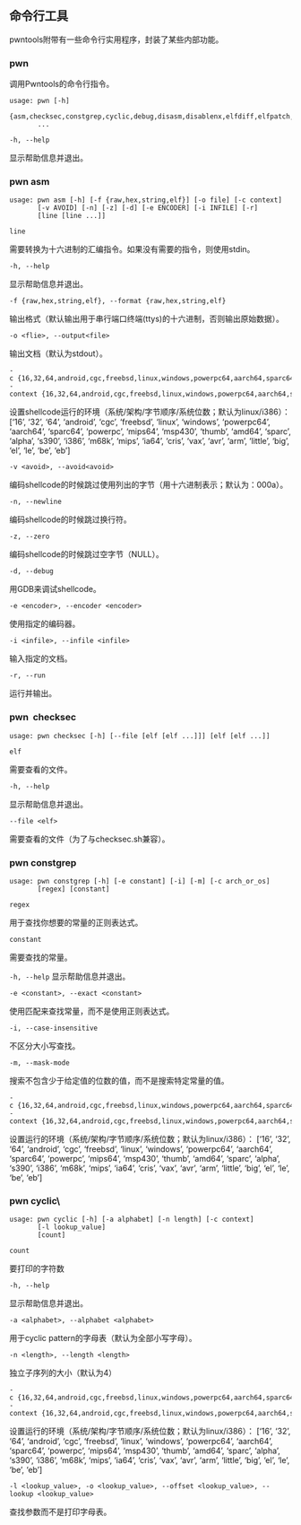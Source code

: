 ## 命令行工具

pwntools附带有一些命令行实用程序，封装了某些内部功能。

### pwn

调用Pwntools的命令行指令。

    usage: pwn [-h]
           {asm,checksec,constgrep,cyclic,debug,disasm,disablenx,elfdiff,elfpatch,errno,hex,phd,pwnstrip,scramble,shellcraft,template,unhex,update}
           ...

```-h, --help```

显示帮助信息并退出。

### pwn asm

    usage: pwn asm [-h] [-f {raw,hex,string,elf}] [-o file] [-c context]
           [-v AVOID] [-n] [-z] [-d] [-e ENCODER] [-i INFILE] [-r]
           [line [line ...]]

```line```

需要转换为十六进制的汇编指令。如果没有需要的指令，则使用stdin。

```-h, --help```

显示帮助信息并退出。

```-f {raw,hex,string,elf}, --format {raw,hex,string,elf}```

输出格式（默认输出用于串行端口终端(ttys)的十六进制，否则输出原始数据）。

```-o <flie>, --output<file>```

输出文档（默认为stdout）。

    -c {16,32,64,android,cgc,freebsd,linux,windows,powerpc64,aarch64,sparc64,powerpc,mips64,msp430,thumb,amd64,sparc,alpha,s390,i386,m68k,mips,ia64,cris,vax,avr,arm,little,big,el,le,be,eb}, --context {16,32,64,android,cgc,freebsd,linux,windows,powerpc64,aarch64,sparc64,power}

设置shellcode运行的环境（系统/架构/字节顺序/系统位数；默认为linux/i386）：
[‘16’, ‘32’, ‘64’, ‘android’, ‘cgc’, ‘freebsd’, ‘linux’, ‘windows’, ‘powerpc64’, ‘aarch64’, ‘sparc64’, ‘powerpc’, ‘mips64’, ‘msp430’, ‘thumb’, ‘amd64’, ‘sparc’, ‘alpha’, ‘s390’, ‘i386’, ‘m68k’, ‘mips’, ‘ia64’, ‘cris’, ‘vax’, ‘avr’, ‘arm’, ‘little’, ‘big’, ‘el’, ‘le’, ‘be’, ‘eb’]

```-v <avoid>, --avoid<avoid>```

编码shellcode的时候跳过使用列出的字节（用十六进制表示；默认为：000a）。

```-n, --newline```

编码shellcode的时候跳过换行符。

```-z, --zero```

编码shellcode的时候跳过空字节（NULL）。

```-d, --debug```

用GDB来调试shellcode。

```-e <encoder>, --encoder <encoder>```

使用指定的编码器。

```-i <infile>, --infile <infile>```

输入指定的文档。

```-r, --run```

运行并输出。
### pwn  checksec

    usage: pwn checksec [-h] [--file [elf [elf ...]]] [elf [elf ...]]

```elf```

需要查看的文件。

```-h, --help```

显示帮助信息并退出。

```--file <elf>```

需要查看的文件（为了与checksec.sh兼容）。

### pwn constgrep

    usage: pwn constgrep [-h] [-e constant] [-i] [-m] [-c arch_or_os]
           [regex] [constant]

```regex```

用于查找你想要的常量的正则表达式。

```constant```

需要查找的常量。

```-h, --help```
显示帮助信息并退出。


```-e <constant>, --exact <constant>```

使用匹配来查找常量，而不是使用正则表达式。

```-i, --case-insensitive```

不区分大小写查找。

```-m, --mask-mode```

搜索不包含少于给定值的位数的值，而不是搜索特定常量的值。

    -c {16,32,64,android,cgc,freebsd,linux,windows,powerpc64,aarch64,sparc64,powerpc,mips64,msp430,thumb,amd64,sparc,alpha,s390,i386,m68k,mips,ia64,cris,vax,avr,arm,little,big,el,le,be,eb}, --context {16,32,64,android,cgc,freebsd,linux,windows,powerpc64,aarch64,sparc64,power}

设置运行的环境（系统/架构/字节顺序/系统位数；默认为linux/i386）：
[‘16’, ‘32’, ‘64’, ‘android’, ‘cgc’, ‘freebsd’, ‘linux’, ‘windows’, ‘powerpc64’, ‘aarch64’, ‘sparc64’, ‘powerpc’, ‘mips64’, ‘msp430’, ‘thumb’, ‘amd64’, ‘sparc’, ‘alpha’, ‘s390’, ‘i386’, ‘m68k’, ‘mips’, ‘ia64’, ‘cris’, ‘vax’, ‘avr’, ‘arm’, ‘little’, ‘big’, ‘el’, ‘le’, ‘be’, ‘eb’]

### pwn cyclic\

    usage: pwn cyclic [-h] [-a alphabet] [-n length] [-c context]
           [-l lookup_value]
           [count]

```count```

要打印的字符数

```-h, --help```

显示帮助信息并退出。

```-a <alphabet>, --alphabet <alphabet>```

用于cyclic pattern的字母表（默认为全部小写字母）。

```-n <length>, --length <length>```

独立子序列的大小（默认为4）

    -c {16,32,64,android,cgc,freebsd,linux,windows,powerpc64,aarch64,sparc64,powerpc,mips64,msp430,thumb,amd64,sparc,alpha,s390,i386,m68k,mips,ia64,cris,vax,avr,arm,little,big,el,le,be,eb}, --context {16,32,64,android,cgc,freebsd,linux,windows,powerpc64,aarch64,sparc64,power}

设置运行的环境（系统/架构/字节顺序/系统位数；默认为linux/i386）：
[‘16’, ‘32’, ‘64’, ‘android’, ‘cgc’, ‘freebsd’, ‘linux’, ‘windows’, ‘powerpc64’, ‘aarch64’, ‘sparc64’, ‘powerpc’, ‘mips64’, ‘msp430’, ‘thumb’, ‘amd64’, ‘sparc’, ‘alpha’, ‘s390’, ‘i386’, ‘m68k’, ‘mips’, ‘ia64’, ‘cris’, ‘vax’, ‘avr’, ‘arm’, ‘little’, ‘big’, ‘el’, ‘le’, ‘be’, ‘eb’]

```-l <lookup_value>, -o <lookup_value>, --offset <lookup_value>, --lookup <lookup_value>```

查找参数而不是打印字母表。
